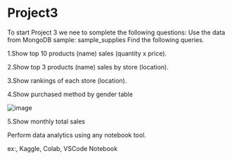 # Project3
To start Project 3 we nee to somplete the following questions:
Use the data from MongoDB sample: sample_supplies
Find the following queries.

1.Show top 10 products (name) sales (quantity x price).

2.Show top 3 products (name) sales by store (location).

3.Show rankings of each store (location).

4.Show purchased method by gender table

 ![image](https://github.com/DarkFlameDra/Project3/assets/148003597/e4a72678-365d-40a3-a790-9c1234b5d329)

5.Show monthly total sales 

Perform data analytics using any notebook tool. 

ex:, Kaggle, Colab, VSCode Notebook 
